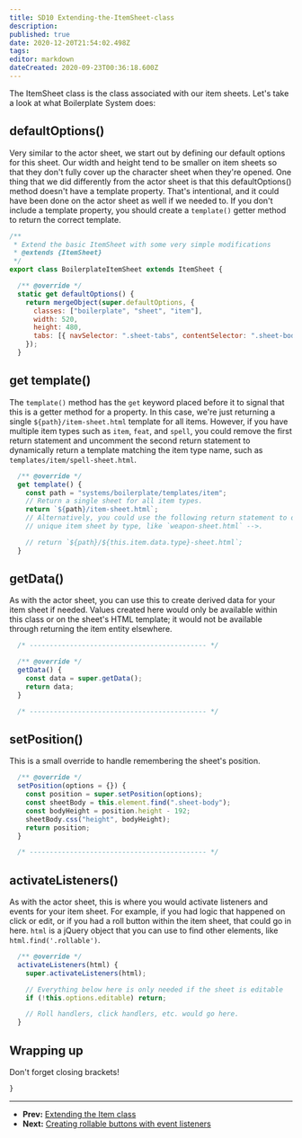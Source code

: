 ```yaml
---
title: SD10 Extending-the-ItemSheet-class
description: 
published: true
date: 2020-12-20T21:54:02.498Z
tags: 
editor: markdown
dateCreated: 2020-09-23T00:36:18.600Z
---
```


The ItemSheet class is the class associated with our item sheets. Let's take a look at what Boilerplate System does:

## defaultOptions()

Very similar to the actor sheet, we start out by defining our default options for this sheet. Our width and height tend to be smaller on item sheets so that they don't fully cover up the character sheet when they're opened. One thing that we did differently from the actor sheet is that this defaultOptions() method doesn't have a template property. That's intentional, and it could have been done on the actor sheet as well if we needed to. If you don't include a template property, you should create a <!-- {% raw %} -->`template()`<!-- {% endraw %} --> getter method to return the correct template.

<!--- {% raw %} --->

```js
/**
 * Extend the basic ItemSheet with some very simple modifications
 * @extends {ItemSheet}
 */
export class BoilerplateItemSheet extends ItemSheet {

  /** @override */
  static get defaultOptions() {
    return mergeObject(super.defaultOptions, {
      classes: ["boilerplate", "sheet", "item"],
      width: 520,
      height: 480,
      tabs: [{ navSelector: ".sheet-tabs", contentSelector: ".sheet-body", initial: "description" }]
    });
  }
```

<!--- {% endraw %} --->

## get template()

The <!-- {% raw %} -->`template()`<!-- {% endraw %} --> method has the <!-- {% raw %} -->`get`<!-- {% endraw %} --> keyword placed before it to signal that this is a getter method for a property. In this case, we're just returning a single <!-- {% raw %} -->`${path}/item-sheet.html`<!-- {% endraw %} --> template for all items. However, if you have multiple item types such as <!-- {% raw %} -->`item`<!-- {% endraw %} -->, <!-- {% raw %} -->`feat`<!-- {% endraw %} -->, and <!-- {% raw %} -->`spell`<!-- {% endraw %} -->, you could remove the first return statement and uncomment the second return statement to dynamically return a template matching the item type name, such as <!-- {% raw %} -->`templates/item/spell-sheet.html`<!-- {% endraw %} -->.

<!--- {% raw %} --->

```js
  /** @override */
  get template() {
    const path = "systems/boilerplate/templates/item";
    // Return a single sheet for all item types.
    return `${path}/item-sheet.html`;
    // Alternatively, you could use the following return statement to do a
    // unique item sheet by type, like `weapon-sheet.html` -->.

    // return `${path}/${this.item.data.type}-sheet.html`;
  }
```

<!--- {% endraw %} --->

## getData()

As with the actor sheet, you can use this to create derived data for your item sheet if needed. Values created here would only be available within this class or on the sheet's HTML template; it would not be available through returning the item entity elsewhere.

<!--- {% raw %} --->

```js
  /* -------------------------------------------- */

  /** @override */
  getData() {
    const data = super.getData();
    return data;
  }

  /* -------------------------------------------- */
```

<!--- {% endraw %} --->

## setPosition()

This is a small override to handle remembering the sheet's position.

<!--- {% raw %} --->

```js
  /** @override */
  setPosition(options = {}) {
    const position = super.setPosition(options);
    const sheetBody = this.element.find(".sheet-body");
    const bodyHeight = position.height - 192;
    sheetBody.css("height", bodyHeight);
    return position;
  }

  /* -------------------------------------------- */
```

<!--- {% endraw %} --->

## activateListeners()

As with the actor sheet, this is where you would activate listeners and events for your item sheet. For example, if you had logic that happened on click or edit, or if you had a roll button within the item sheet, that could go in here. <!-- {% raw %} -->`html`<!-- {% endraw %} --> is a jQuery object that you can use to find other elements, like <!-- {% raw %} -->`html.find('.rollable')`<!-- {% endraw %} -->.

<!--- {% raw %} --->

```js
  /** @override */
  activateListeners(html) {
    super.activateListeners(html);

    // Everything below here is only needed if the sheet is editable
    if (!this.options.editable) return;

    // Roll handlers, click handlers, etc. would go here.
  }
```

<!--- {% endraw %} --->

## Wrapping up

Don't forget closing brackets!

<!--- {% raw %} --->

```js
}
```

<!--- {% endraw %} --->

---

* **Prev:** [Extending the Item class](https://foundryvtt.wiki/en/development/guides/SD-tutorial/SD08-Creating-HTML-templates-for-your-actor-sheets)
* **Next:** [Creating rollable buttons with event listeners](https://foundryvtt.wiki/en/development/guides/SD-tutorial/SD111-Creating-rollable-buttons-with-event-listeners)